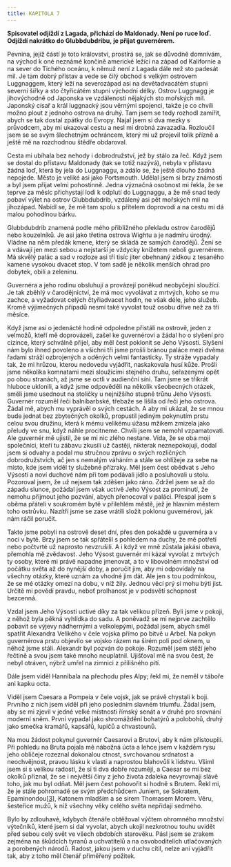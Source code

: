 ```yaml
---
title: KAPITOLA 7
---
```


**Spisovatel odjíždí z Lagada, přichází do Maldonady. Není po ruce loď. Odjíždí nakrátko do Glubbdubdribu, je přijat guvernérem.**

Pevnina, jejíž částí je toto království, prostírá se, jak se důvodně domnívám, na východ k oné neznámé končině americké ležící na západ od Kalifornie a na sever do Tichého oceánu, k němuž není z Lagada dále než sto padesát mil. Je tam dobrý přístav a vede se čilý obchod s velkým ostrovem Luggnaggem, který leží na severozápad asi na devětadvacátém stupni severní šířky a sto čtyřicátém stupni východní délky. Ostrov Luggnagg je jihovýchodně od Japonska ve vzdálenosti nějakých sto mořských mil. Japonský císař a král luggnacký jsou věrnými spojenci, takže je co chvíli možno plout z jednoho ostrova na druhý. Tam jsem se tedy rozhodl zamířit, abych se tak dostal zpátky do Evropy. Najal jsem si dva mezky s průvodcem, aby mi ukazoval cestu a nesl mi drobná zavazadla. Rozloučil jsem se se svým šlechetným ochráncem, který mi už projevil tolik přízně a ještě mě na rozchodnou štědře obdaroval.

Cesta mi ubíhala bez nehody i dobrodružství, jež by stálo za řeč. Když jsem se dostal do přístavu Maldonady (tak se totiž nazývá), nebyla v přístavu žádná loď, která by jela do Luggnaggu, a zdálo se, že ještě dlouho žádná nepojede. Město je veliké asi jako Portsmouth. Udělal jsem si brzy známosti a byl jsem přijat velmi pohostinně. Jedna význačná osobnost mi řekla, že se teprve za měsíc přichystají lodi k odplutí do Luggnaggu, a že mě snad tedy pobaví výlet na ostrov Glubbdubdrib, vzdálený asi pět mořských mil na jihozápad. Nabídl se, že mě tam spolu s přítelem doprovodí a na cestu mi dá malou pohodlnou bárku.

Glubbdubdrib znamená podle mého přibližného překladu ostrov čarodějů nebo kouzelníků. Je asi jako třetina ostrova Wightu a je nadmíru úrodný. Vládne na něm předák kmene, který se skládá ze samých čarodějů. Žení se a vdávají jen mezi sebou a nejstarší je vždycky knížetem neboli guvernérem. Má skvělý palác a sad v rozloze asi tří tisíc jiter obehnaný zídkou z tesaného kamene vysokou dvacet stop. V tom sadě je několik menších ohrad pro dobytek, obilí a zeleninu.

Guvernéra a jeho rodinu obsluhují a provázejí poněkud neobyčejní sloužící. Je tak zběhlý v čarodějnictví, že má moc vyvolávat z mrtvých, koho se mu zachce, a vyžadovat celých čtyřiadvacet hodin, ne však déle, jeho služeb. Kromě výjimečných případů nesmí také vyvolat touž osobu dříve než za tři měsíce.

Když jsme asi o jedenácté hodině odpoledne přistáli na ostrově, jeden z velmožů, kteří mě doprovázeli, zašel ke guvernérovi a žádal ho o slyšení pro cizince, který schválně přijel, aby měl čest poklonit se Jeho Výsosti. Slyšení nám bylo ihned povoleno a všichni tři jsme prošli bránou paláce mezi dvěma řadami stráží ozbrojených a oděných velmi fantasticky. Ty stráže vypadaly tak, že mi hrůzou, kterou nedovedu vyjádřit, naskakovala husí kůže. Prošli jsme několika komnatami mezi sloužícími stejného druhu, seřazenými opět po obou stranách, až jsme se octli v audienční síni. Tam jsme se třikrát hluboce uklonili, a když jsme odpověděli na několik všeobecných otázek, směli jsme usednout na stoličky u nejnižšího stupně trůnu Jeho Výsosti. Guvernér rozuměl řeči balnibarbské, třebaže se lišila od řeči jeho ostrova. Žádal mě, abych mu vyprávěl o svých cestách. A aby mi ukázal, že se mnou bude jednat bez zbytečných okolků, propustil jediným pokynutím prstu celou svou družinu, která k mému velikému úžasu mžikem zmizela jako přeludy ve snu, když náhle procitneme. Chvíli jsem se nemohl vzpamatovati. Ale guvernér mě ujistil, že se mi nic zlého nestane. Vida, že se oba moji společníci, kteří tu zábavu zkusili už častěji, nikterak neznepokojují, dodal jsem si odvahy a podal mu stručnou zprávu o svých rozličných dobrodružstvích, ač jen s nemalým váháním a stále se ohlížeje za sebe na místo, kde jsem viděl ty služebné přízraky. Měl jsem čest obědvat s Jeho Výsostí a noví duchové nám při tom podávali jídlo a posluhovali u stolu. Pozoroval jsem, že už nejsem tak zděšen jako ráno. Zdržel jsem se až do západu slunce, požádal jsem však uctivě Jeho Výsost za prominutí, že nemohu přijmout jeho pozvání, abych přenocoval v paláci. Přespal jsem s oběma přáteli v soukromém bytě v přilehlém městě, jež je hlavním městem toho ostrůvku. Nazítří jsme se zase vrátili složit poklonu guvernérovi, jak nám ráčil poručit.

Takto jsme pobyli na ostrově deset dní, přes den pokaždé u guvernéra a v noci v bytě. Brzy jsem se tak spřátelil s pohledem na duchy, že mě potřetí nebo počtvrté už naprosto nevzrušili. A i když ve mně zůstala jakási obava, přemohla mě zvědavost. Jeho Výsost guvernér mi kázal vyvolat z mrtvých ty osoby, které mi právě napadne jmenovat, a to v libovolném množství od počátku světa až do nynější doby, a poručit jim, aby mi odpovídaly na všechny otázky, které uznám za vhodné jim dát. Ale jen s tou podmínkou, že se mé otázky omezí na dobu, v níž žily. Jednou věcí prý si mohu býti jist. Určitě mi povědí pravdu, neboť prolhanost je v podsvětí schopnost bezcenná.

Vzdal jsem Jeho Výsosti uctivé díky za tak velikou přízeň. Byli jsme v pokoji, z něhož byla pěkná vyhlídka do sadu. A poněvadž se mi nejprve zachtělo pobavit se výjevy nádhernými a velkolepými, požádal jsem, abych směl spatřit Alexandra Velikého v čele vojska přímo po bitvě u Arbel. Na pokyn guvernérova prstu objevilo se vojsko rázem na širém poli pod oknem, u něhož jsme stáli. Alexandr byl pozván do pokoje. Rozuměl jsem stěží jeho řečtině a svou jsem také mnoho neuplatnil. Ujišťoval mě na svou čest, že nebyl otráven, nýbrž umřel na zimnici z přílišného pití.

Dále jsem viděl Hannibala na přechodu přes Alpy; řekl mi, že neměl v táboře ani kapku octa.

Viděl jsem Caesara a Pompeia v čele vojsk, jak se právě chystali k boji. Prvního z nich jsem viděl při jeho posledním slavném triumfu. Žádal jsem, aby se mi zjevil v jedné velké místnosti římský senát a v druhé pro srovnání moderní sněm. První vypadal jako shromáždění bohatýrů a polobohů, druhý jako smečka kramářů, kapsářů, lupičů a chvastounů.

Na mou žádost pokynul guvernér Caesarovi a Brutovi, aby k nám přistoupili. Při pohledu na Bruta pojala mě nábožná úcta a lehce jsem v každém rysu jeho obličeje rozeznal dokonalou ctnost, svrchovanou srdnatost a neochvějnost, pravou lásku k vlasti a naprostou blahovůli k lidstvu. Všiml jsem si s velikou radostí, že si ti dva dobře rozumějí, a Caesar se mi bez okolků přiznal, že se i největší činy z jeho života zdaleka nevyrovnají slávě toho, jak mu byl odňat. Měl jsem čest pohovořit si hodně s Brutem. Řekl mi, že je stále pohromadě se svým předchůdcem Juniem, se Sokratem, Epaminondou[\[3\]](./resources/undefined), Katonem mladším a se sirem Thomasem Morem. Věru, šesteřice mužů, k níž všechny věky celého světa nepřidají sedmého.

Bylo by zdlouhavé, kdybych čtenáře obtěžoval výčtem ohromného množství výtečníků, které jsem si dal vyvolat, abych ukojil nezkrotnou touhu uvidět před sebou celý svět ve všech obdobích starověku. Pásl jsem se zrakem zejména na škůdcích tyranů a uchvatitelů a na osvoboditelích utlačovaných a porobených národů. Radost, jakou jsem v duchu cítil, nelze ani vyjádřit tak, aby z toho měl čtenář přiměřený požitek.
